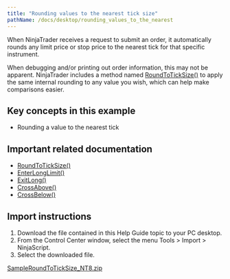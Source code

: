 ```yaml
---
title: "Rounding values to the nearest tick size"
pathName: /docs/desktop/rounding_values_to_the_nearest
---
```


When NinjaTrader receives a request to submit an order, it automatically rounds any limit price or stop price to the nearest tick for that specific instrument.

When debugging and/or printing out order information, this may not be apparent. NinjaTrader includes a method named [RoundToTickSize()](/docs/desktop/roundtoticksize) to apply the same internal rounding to any value you wish, which can help make comparisons easier.

## Key concepts in this example

- Rounding a value to the nearest tick

## Important related documentation

- [RoundToTickSize()](/docs/desktop/roundtoticksize)  
- [EnterLongLimit()](/docs/desktop/enterlonglimit)  
- [ExitLong()](/docs/desktop/exitlong)  
- [CrossAbove()](/docs/desktop/crossabove)  
- [CrossBelow()](/docs/desktop/crossbelow)  

## Import instructions

1. Download the file contained in this Help Guide topic to your PC desktop.
2. From the Control Center window, select the menu Tools > Import > NinjaScript.
3. Select the downloaded file.

[SampleRoundToTickSize_NT8.zip](https://ninjatrader.com/support/helpGuides/nt8/samples/SampleRoundToTickSize_NT8.zip)

